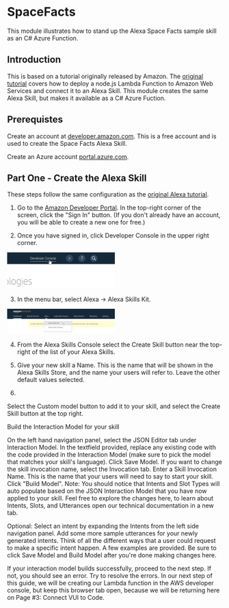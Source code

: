 # SpaceFacts

This module illustrates how to stand up the Alexa Space Facts sample skill as an C# Azure Function.

## Introduction

This is based on a tutorial originally released by Amazon. The [original tutorial](https://developer.amazon.com/alexa-skills-kit/tutorials/fact-skill-1) covers how to deploy a node.js Lambda Function to 
Amazon Web Services and connect it to an Alexa Skill. This module creates the same Alexa Skill, but makes it available as a C# Azure Fuction.

## Prerequistes

Create an account at [developer.amazon.com](https://developer.amazon.com). This is a free account and is used to create the Space Facts Alexa Skill. 

Create an Azure account [portal.azure.com](https://portal.azure.com).

## Part One - Create the Alexa Skill

These steps follow the same configuration as the [original Alexa tutorial](https://developer.amazon.com/alexa-skills-kit/tutorials/fact-skill-1).

1. Go to the [Amazon Developer Portal](https://developer.amazon.com). In the top-right corner of the screen, click the "Sign In" button. (If you don't already have an account, you will be able to create a new one for free.)

2. Once you have signed in, click Developer Console in the upper right corner.

  <img src="/src/docs/images/AlexaSkillCreate01.png?raw=true" width="50%">

3. In the menu bar, select Alexa -> Alexa Skills Kit.

  <img src="/src/docs/images/AlexaSkillCreate02.png?raw=true" width="50%">

4. From the Alexa Skills Console select the Create Skill button near the top-right of the list of your Alexa Skills.

5. Give your new skill a Name. This is the name that will be shown in the Alexa Skills Store, and the name your users will refer to. Leave the other default values selected.

6. 

Select the Custom model button to add it to your skill, and select the Create Skill button at the top right.

Build the Interaction Model for your skill

On the left hand navigation panel, select the JSON Editor tab under Interaction Model. In the textfield provided, replace any existing code with the code provided in the Interaction Model (make sure to pick the model that matches your skill's language). Click Save Model.
If you want to change the skill invocation name, select the Invocation tab. Enter a Skill Invocation Name. This is the name that your users will need to say to start your skill.
Click "Build Model".
Note: You should notice that Intents and Slot Types will auto populate based on the JSON Interaction Model that you have now applied to your skill. Feel free to explore the changes here, to learn about Intents, Slots, and Utterances open our technical documentation in a new tab.

Optional: Select an intent by expanding the Intents from the left side navigation panel. Add some more sample utterances for your newly generated intents. Think of all the different ways that a user could request to make a specific intent happen. A few examples are provided. Be sure to click Save Model and Build Model after you're done making changes here.

If your interaction model builds successfully, proceed to the next step. If not, you should see an error. Try to resolve the errors. In our next step of this guide, we will be creating our Lambda function in the AWS developer console, but keep this browser tab open, because we will be returning here on Page #3: Connect VUI to Code.



